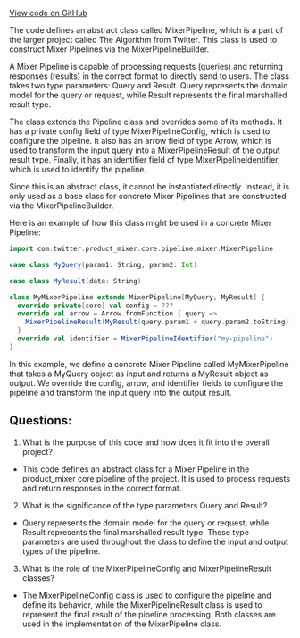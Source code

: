 [View code on GitHub](https://github.com/misbahsy/the-algorithm/product-mixer/core/src/main/scala/com/twitter/product_mixer/core/pipeline/mixer/MixerPipeline.scala)

The code defines an abstract class called MixerPipeline, which is a part of the larger project called The Algorithm from Twitter. This class is used to construct Mixer Pipelines via the MixerPipelineBuilder. 

A Mixer Pipeline is capable of processing requests (queries) and returning responses (results) in the correct format to directly send to users. The class takes two type parameters: Query and Result. Query represents the domain model for the query or request, while Result represents the final marshalled result type. 

The class extends the Pipeline class and overrides some of its methods. It has a private config field of type MixerPipelineConfig, which is used to configure the pipeline. It also has an arrow field of type Arrow, which is used to transform the input query into a MixerPipelineResult of the output result type. Finally, it has an identifier field of type MixerPipelineIdentifier, which is used to identify the pipeline. 

Since this is an abstract class, it cannot be instantiated directly. Instead, it is only used as a base class for concrete Mixer Pipelines that are constructed via the MixerPipelineBuilder. 

Here is an example of how this class might be used in a concrete Mixer Pipeline:

```scala
import com.twitter.product_mixer.core.pipeline.mixer.MixerPipeline

case class MyQuery(param1: String, param2: Int)

case class MyResult(data: String)

class MyMixerPipeline extends MixerPipeline[MyQuery, MyResult] {
  override private[core] val config = ???
  override val arrow = Arrow.fromFunction { query =>
    MixerPipelineResult(MyResult(query.param1 + query.param2.toString))
  }
  override val identifier = MixerPipelineIdentifier("my-pipeline")
}
```

In this example, we define a concrete Mixer Pipeline called MyMixerPipeline that takes a MyQuery object as input and returns a MyResult object as output. We override the config, arrow, and identifier fields to configure the pipeline and transform the input query into the output result.
## Questions: 
 1. What is the purpose of this code and how does it fit into the overall project?
- This code defines an abstract class for a Mixer Pipeline in the product_mixer core pipeline of the project. It is used to process requests and return responses in the correct format.

2. What is the significance of the type parameters Query and Result?
- Query represents the domain model for the query or request, while Result represents the final marshalled result type. These type parameters are used throughout the class to define the input and output types of the pipeline.

3. What is the role of the MixerPipelineConfig and MixerPipelineResult classes?
- The MixerPipelineConfig class is used to configure the pipeline and define its behavior, while the MixerPipelineResult class is used to represent the final result of the pipeline processing. Both classes are used in the implementation of the MixerPipeline class.